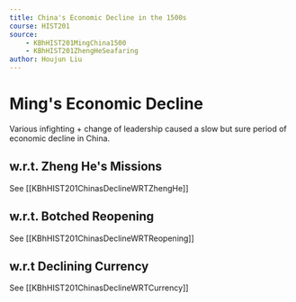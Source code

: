 ```yaml
---
title: China's Economic Decline in the 1500s
course: HIST201
source: 
    - KBhHIST201MingChina1500
    - KBhHIST201ZhengHeSeafaring
author: Houjun Liu
---
```


# Ming's Economic Decline

Various infighting + change of leadership caused a slow but sure period of economic decline in China.

## w.r.t. Zheng He's Missions

See [[KBhHIST201ChinasDeclineWRTZhengHe]]

## w.r.t. Botched Reopening

See [[KBhHIST201ChinasDeclineWRTReopening]]

## w.r.t Declining Currency

See [[KBhHIST201ChinasDeclineWRTCurrency]]
